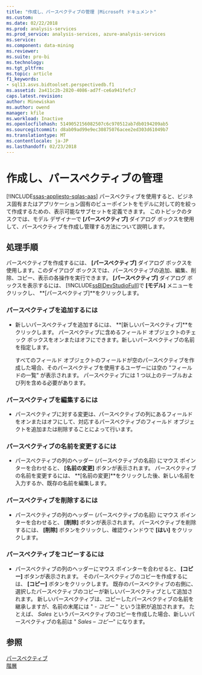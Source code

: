 ```yaml
---
title: "作成し、パースペクティブの管理 |Microsoft ドキュメント"
ms.custom: 
ms.date: 02/22/2018
ms.prod: analysis-services
ms.prod_service: analysis-services, azure-analysis-services
ms.service: 
ms.component: data-mining
ms.reviewer: 
ms.suite: pro-bi
ms.technology: 
ms.tgt_pltfrm: 
ms.topic: article
f1_keywords:
- sql13.asvs.bidtoolset.perspectivedb.f1
ms.assetid: 2a411c2b-2820-4086-ad7f-ce6a941fefc7
caps.latest.revision: 
author: Minewiskan
ms.author: owend
manager: kfile
ms.workload: Inactive
ms.openlocfilehash: 5149052156082507c6c970512ab7db0194209ab5
ms.sourcegitcommit: d8ab09ad99e9ec30875076acee2ed303d61049b7
ms.translationtype: MT
ms.contentlocale: ja-JP
ms.lasthandoff: 02/23/2018
---
```

# <a name="create-and-manage-perspectives"></a>作成し、パースペクティブの管理 
[!INCLUDE[ssas-appliesto-sqlas-aas](../../includes/ssas-appliesto-sqlas-aas.md)]
パースペクティブを使用すると、ビジネス固有またはアプリケーション固有のビューポイントをモデルに対して的を絞って作成するための、表示可能なサブセットを定義できます。 このトピックのタスクでは、モデル デザイナーで **[パースペクティブ]** ダイアログ ボックスを使用して、パースペクティブを作成し管理する方法について説明します。  
  
## <a name="tasks"></a>処理手順  
 パースペクティブを作成するには、 **[パースペクティブ]** ダイアログ ボックスを使用します。このダイアログ ボックスでは、パースペクティブの追加、編集、削除、コピー、表示の各操作を実行できます。 **[パースペクティブ]** ダイアログ ボックスを表示するには、 [!INCLUDE[ssBIDevStudioFull](../../includes/ssbidevstudiofull-md.md)]で **[モデル]** メニューをクリックし、 **[パースペクティブ]**をクリックします。  
  
###  <a name="bkmk_add"></a> パースペクティブを追加するには  
  
-   新しいパースペクティブを追加するには、 **[新しいパースペクティブ]**をクリックします。 パースペクティブに含めるフィールド オブジェクトのチェック ボックスをオンまたはオフにできます。新しいパースペクティブの名前を指定します。  
  
     すべてのフィールド オブジェクトのフィールドが空のパースペクティブを作成した場合、そのパースペクティブを使用するユーザーには空の "フィールドの一覧" が表示されます。 パースペクティブには 1 つ以上のテーブルおよび列を含める必要があります。  
  
###  <a name="bkmk_edit"></a> パースペクティブを編集するには  
  
-   パースペクティブに対する変更は、パースペクティブの列にあるフィールドをオンまたはオフにして、対応するパースペクティブのフィールド オブジェクトを追加または削除することによって行います。  
  
###  <a name="bkmk_rename"></a> パースペクティブの名前を変更するには  
  
-   パースペクティブの列のヘッダー (パースペクティブの名前) にマウス ポインターを合わせると、 **[名前の変更]** ボタンが表示されます。 パースペクティブの名前を変更するには、 **[名前の変更]**をクリックした後、新しい名前を入力するか、既存の名前を編集します。  
  
###  <a name="bkmk_delete"></a> パースペクティブを削除するには  
  
-   パースペクティブの列のヘッダー (パースペクティブの名前) にマウス ポインターを合わせると、 **[削除]** ボタンが表示されます。 パースペクティブを削除するには、 **[削除]** ボタンをクリックし、確認ウィンドウで **[はい]** をクリックします。  
  
###  <a name="bkmk_copy"></a> パースペクティブをコピーするには  
  
-   パースペクティブの列のヘッダーにマウス ポインターを合わせると、 **[コピー]** ボタンが表示されます。 そのパースペクティブのコピーを作成するには、 **[コピー]** ボタンをクリックします。 既存のパースペクティブの右側に、選択したパースペクティブのコピーが新しいパースペクティブとして追加されます。 新しいパースペクティブは、コピーしたパースペクティブの名前を継承しますが、名前の末尾には " *- コピー* " という注釈が追加されます。 たとえば、 *Sales* というパースペクティブのコピーを作成した場合、新しいパースペクティブの名前は " *Sales – コピー*" になります。  
  
## <a name="see-also"></a>参照  
 [パースペクティブ](../../analysis-services/tabular-models/perspectives-ssas-tabular.md)   
 [階層](../../analysis-services/tabular-models/hierarchies-ssas-tabular.md)  
  
  

